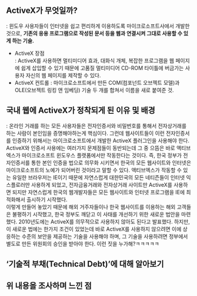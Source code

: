 ## ActiveX가 무엇일까? <br>
: 윈도우 사용자들이 인터넷을 쉽고 편리하게 이용하도록 마이크로소프트사에서 개발한 것으로, **기존의 응용 프로그램으로 작성된 문서 등을 웹과 연결시켜 그대로 사용할 수 있게 하는 기술.** <br>
* ActiveX 장점 <br>
: ActiveX를 사용하면 멀티미디어 효과, 대화식 개체, 복잡한 프로그램을 웹 페이지에 쉽게 삽입할 수 있기 때문에 고품질 멀티미디어 CD-ROM 타이틀에 버금가는 사용자 자신의 웹 페이지를 제작할 수 있다. <br>
* ActiveX 컨트롤 : 마이크로소프트에서 만든 COM(컴포넌트 오브젝트 모델)과 OLE(오브젝트 링킹 앤 임베딩) 기술 두 개를 합쳐서 이름을 새로 붙여준 것. <br> 

## 국내 웹에 ActiveX가 정착되게 된 이유 및 배경 <br> 
: 온라인 거래를 하는 모든 사용자들은 전자인증서와 비밀번호를 통해서 전자상거래를 하는 사람이 본인임을 증명해야하는게 핵심이다. 그런데 웹사이트들이 이런 전자인증서를 인증하기 위해서는 마이크로소프트에서 개발한 ActiveX 플러그인을 사용해야 한다. ActiveX와 인증서 사용에는 여러가지 문제점들이 동반되는데 그 중 으뜸은 바로 액티브엑스가 마이크로소프트 윈도우스 플랫폼에서만 작동한다는 것이다. 즉, 한국 정부가 전자인증서를 통한 본인 인증을 법으로 의무화 시키면서 한국의 모든 웹사이트와 인터넷은 마이크로소프트의 노예가 되어버린 것이라고 말할 수 있다. 액티브엑스가 작동할 수 있는 유일한 브라우저는 IE이기 때문에 자연스럽게 대한민국의 모든 네티즌들이 인터넷 익스플로러만 사용하게 되었고, 전자금융거래와 전자상거래 사이트만 ActiveX를 사용하면 되지만 자연스럽게 한국의 웹개발자들은 모든 웹사이트와 인터넷 프로그램을 IE에 최적화해서 출시하기 시작했다. <br> 
이렇게 만들어 놓았기 때문에 해외 거주자들이나 한국 웹사이트를 이용하는 해외 고객들은 불평하기 시작했고, 한국 정부도 깨닫고 이 사태를 개선하기 위한 새로운 법안을 마련했다. 2010년도에는 ActiveX를 의무적으로 사용하지 않아도 된다고 발표했다. 하지만, 이 새로운 법에는 한가지 조건이 있었는데 바로 ActiveX를 사용하지 않으려면 이에 상응하는 수준의 보안을 제공하는 기술을 사용해야 하며, 그 기술을 사용하려면 정부에서 별도로 만든 위원회의 승인을 받아야 한다. 이런 짓을 누가해?ㅋㅋㅋㅋㅋ<br>

## ‘기술적 부채(Technical Debt)’에 대해 알아보기 <br> 
## 위 내용을 조사하며 느낀 점 <br>
